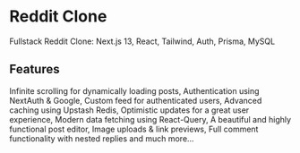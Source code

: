 # Reddit Clone

Fullstack Reddit Clone: Next.js 13, React, Tailwind, Auth, Prisma, MySQL

## Features

Infinite scrolling for dynamically loading posts,
Authentication using NextAuth & Google,
Custom feed for authenticated users,
Advanced caching using Upstash Redis,
Optimistic updates for a great user experience,
Modern data fetching using React-Query,
A beautiful and highly functional post editor,
Image uploads & link previews,
Full comment functionality with nested replies and much more...
